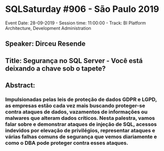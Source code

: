 # SQLSaturday #906 - São Paulo 2019
Event Date: 28-09-2019 - Session time: 11:00:00 - Track: BI Platform Architecture, Development  Administration
## Speaker: Dirceu Resende
## Title: Segurança no SQL Server - Você está deixando a chave sob o tapete?
## Abstract:
### Impulsionadas pelas leis de proteção de dados GDPR e LGPD, as empresas estão cada vez mais buscando proteger-se contra ataques de dados, vazamentos de informações ou malwares que alteram dados críticos. Nesta palestra, vamos falar sobre e demonstrar ataques de injeção de SQL, acessos indevidos por elevação de privilégios, representar ataques e várias falhas comuns de segurança que vemos diariamente e como o DBA pode proteger contra esses ataques.
